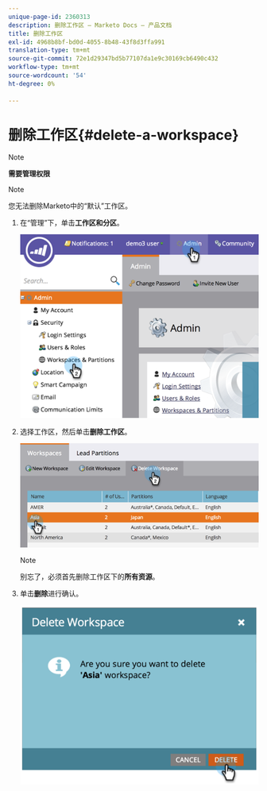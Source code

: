```yaml
---
unique-page-id: 2360313
description: 删除工作区 — Marketo Docs — 产品文档
title: 删除工作区
exl-id: 4968b8bf-bd0d-4055-8b48-43f8d3ffa991
translation-type: tm+mt
source-git-commit: 72e1d29347bd5b77107da1e9c30169cb6490c432
workflow-type: tm+mt
source-wordcount: '54'
ht-degree: 0%

---
```


# 删除工作区{#delete-a-workspace}

>[!NOTE]
>
>**需要管理权限**

>[!NOTE]
>
>您无法删除Marketo中的“默认”工作区。

1. 在“管理”下，单击&#x200B;**工作区和分区**。

   ![](assets/image2014-9-17-11-3a56-3a34.png)

1. 选择工作区，然后单击&#x200B;**删除工作区**。

   ![](assets/image2014-9-17-11-3a56-3a50.png)

   >[!NOTE]
   >
   >别忘了，必须首先删除工作区下的&#x200B;**所有资源**。

1. 单击&#x200B;**删除**&#x200B;进行确认。

   ![](assets/image2014-9-17-11-3a57-3a1.png)
